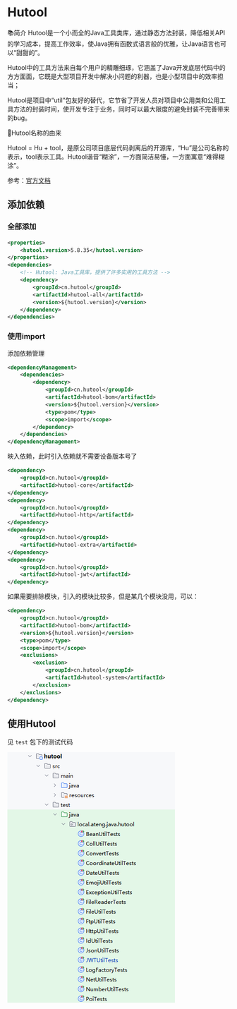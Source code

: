 # Hutool

📚简介
Hutool是一个小而全的Java工具类库，通过静态方法封装，降低相关API的学习成本，提高工作效率，使Java拥有函数式语言般的优雅，让Java语言也可以“甜甜的”。

Hutool中的工具方法来自每个用户的精雕细琢，它涵盖了Java开发底层代码中的方方面面，它既是大型项目开发中解决小问题的利器，也是小型项目中的效率担当；

Hutool是项目中“util”包友好的替代，它节省了开发人员对项目中公用类和公用工具方法的封装时间，使开发专注于业务，同时可以最大限度的避免封装不完善带来的bug。

🎁Hutool名称的由来

Hutool = Hu + tool，是原公司项目底层代码剥离后的开源库，“Hu”是公司名称的表示，tool表示工具。Hutool谐音“糊涂”，一方面简洁易懂，一方面寓意“难得糊涂”。

参考：[官方文档](https://doc.hutool.cn/pages/index)



## 添加依赖

### 全部添加

```xml
<properties>
    <hutool.version>5.8.35</hutool.version>
</properties>
<dependencies>
    <!-- Hutool: Java工具库，提供了许多实用的工具方法 -->
    <dependency>
        <groupId>cn.hutool</groupId>
        <artifactId>hutool-all</artifactId>
        <version>${hutool.version}</version>
    </dependency>
</dependencies>
```

### 使用import

添加依赖管理

```xml
<dependencyManagement>
    <dependencies>
        <dependency>
            <groupId>cn.hutool</groupId>
            <artifactId>hutool-bom</artifactId>
            <version>${hutool.version}</version>
            <type>pom</type>
            <scope>import</scope>
        </dependency>
    </dependencies>
</dependencyManagement>
```

映入依赖，此时引入依赖就不需要设备版本号了

```xml
<dependency>
    <groupId>cn.hutool</groupId>
    <artifactId>hutool-core</artifactId>
</dependency>
<dependency>
    <groupId>cn.hutool</groupId>
    <artifactId>hutool-http</artifactId>
</dependency>
<dependency>
    <groupId>cn.hutool</groupId>
    <artifactId>hutool-extra</artifactId>
</dependency>
<dependency>
    <groupId>cn.hutool</groupId>
    <artifactId>hutool-jwt</artifactId>
</dependency>
```

如果需要排除模块，引入的模块比较多，但是某几个模块没用，可以：

```xml
<dependency>
    <groupId>cn.hutool</groupId>
    <artifactId>hutool-bom</artifactId>
    <version>${hutool.version}</version>
    <type>pom</type>
    <scope>import</scope>
    <exclusions>
        <exclusion>
            <groupId>cn.hutool</groupId>
            <artifactId>hutool-system</artifactId>
        </exclusion>
    </exclusions>
</dependency>
```



## 使用Hutool

见 `test` 包下的测试代码

![image-20250226112925787](./assets/image-20250226112925787.png)
